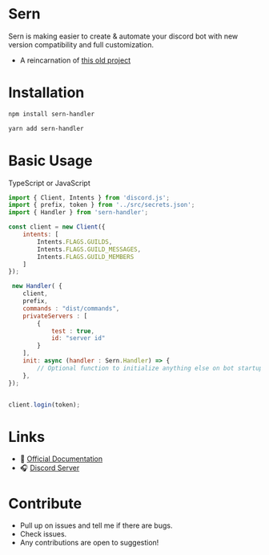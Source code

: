 # Sern

Sern is making easier to create & automate your discord bot with new version compatibility and full customization.

- A reincarnation of [this old project](https://github.com/jacoobes/sern_handler)

# Installation

```sh
npm install sern-handler
```

```sh
yarn add sern-handler
```

# Basic Usage

TypeScript or JavaScript
```js
import { Client, Intents } from 'discord.js';
import { prefix, token } from '../src/secrets.json';
import { Handler } from 'sern-handler';

const client = new Client({
    intents: [
        Intents.FLAGS.GUILDS,
        Intents.FLAGS.GUILD_MESSAGES,
        Intents.FLAGS.GUILD_MEMBERS
    ]
});

 new Handler( {
    client,   
    prefix,   
    commands : "dist/commands",  
    privateServers : [           
        {
            test : true,
            id: "server id"
        }
    ],
    init: async (handler : Sern.Handler) => {
        // Optional function to initialize anything else on bot startup
    },
});


client.login(token);
```

# Links

- 📑 [Official Documentation](https://sernhandler.js.org)
- 🎧 [Discord Server](https://discord.gg/QWQWQWQ)

# Contribute
- Pull up on issues and tell me if there are bugs.
- Check issues.
- Any contributions are open to suggestion!
